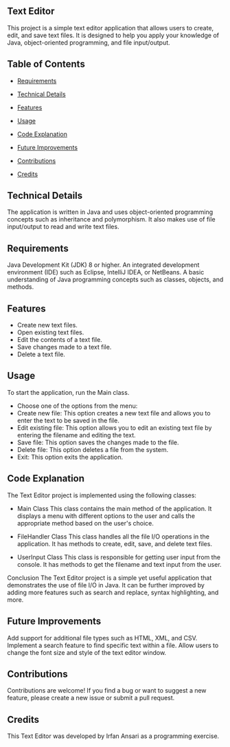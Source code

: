 ## Text Editor
This project is a simple text editor application that allows users to create, edit, and save text files. It is designed to help you apply your knowledge of Java, object-oriented programming, and file input/output.
## Table of Contents

- [Requirements](#requirements)

- [Technical Details](#technical-details)
- [Features](#features)
- [Usage](#usage)
- [Code Explanation](#code-explanation)
- [Future Improvements](#future-improvements)
- [Contributions](#contributions)
- [Credits](#credits)


## Technical Details

The application is written in Java and uses object-oriented programming concepts such as inheritance and polymorphism. It also makes use of file input/output to read and write text files.

## Requirements

Java Development Kit (JDK) 8 or higher.
An integrated development environment (IDE) such as Eclipse, IntelliJ IDEA, or NetBeans.
A basic understanding of Java programming concepts such as classes, objects, and methods.

## Features

- Create new text files.
- Open existing text files.
- Edit the contents of a text file.
- Save changes made to a text file.
- Delete a text file.

## Usage

To start the application, run the Main class.
- Choose one of the options from the menu:
- Create new file: This option creates a new text file and allows you to enter the text to be saved in the file.
- Edit existing file: This option allows you to edit an existing text file by entering the filename and editing the text.
- Save file: This option saves the changes made to the file.
- Delete file: This option deletes a file from the system.
- Exit: This option exits the application.

## Code Explanation

The Text Editor project is implemented using the following classes:

- Main Class
This class contains the main method of the application. It displays a menu with different options to the user and calls the appropriate method based on the user's choice.

- FileHandler Class
This class handles all the file I/O operations in the application. It has methods to create, edit, save, and delete text files.

- UserInput Class
This class is responsible for getting user input from the console. It has methods to get the filename and text input from the user.

Conclusion
The Text Editor project is a simple yet useful application that demonstrates the use of file I/O in Java. It can be further improved by adding more features such as search and replace, syntax highlighting, and more.

## Future Improvements

Add support for additional file types such as HTML, XML, and CSV.
Implement a search feature to find specific text within a file.
Allow users to change the font size and style of the text editor window.

## Contributions

Contributions are welcome! If you find a bug or want to suggest a new feature, please create a new issue or submit a pull request.

## Credits

This Text Editor was developed by Irfan Ansari as a programming exercise.
